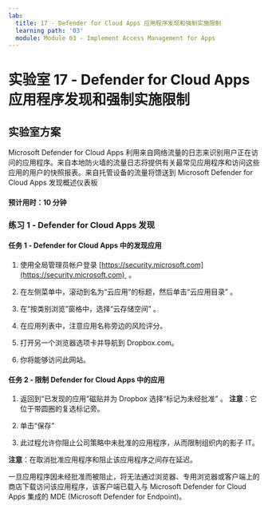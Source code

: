 ```yaml
---
lab:
  title: 17 - Defender for Cloud Apps 应用程序发现和强制实施限制
  learning path: '03'
  module: Module 03 - Implement Access Management for Apps
---
```


# 实验室 17 - Defender for Cloud Apps 应用程序发现和强制实施限制

## 实验室方案

Microsoft Defender for Cloud Apps 利用来自网络流量的日志来识别用户正在访问的应用程序。来自本地防火墙的流量日志将提供有关最常见应用程序和访问这些应用的用户的快照报表。来自托管设备的流量将馈送到 Microsoft Defender for Cloud Apps 发现概述仪表板

#### 预计用时：10 分钟

### 练习 1 - Defender for Cloud Apps 发现

#### 任务 1 - Defender for Cloud Apps 中的发现应用

1. 使用全局管理员帐户登录 [https://security.microsoft.com](https://security.microsoft.com)  。

1. 在左侧菜单中，滚动到名为“云应用”的标题，然后单击“云应用目录” 。

1. 在“按类别浏览”窗格中，选择“云存储空间” 。

1. 在应用列表中，注意应用名称旁边的风险评分。  

1. 打开另一个浏览器选项卡并导航到 Dropbox.com。

1. 你将能够访问此网站。


#### 任务 2 - 限制 Defender for Cloud Apps 中的应用

1. 返回到“已发现的应用”磁贴并为 Dropbox 选择“标记为未经批准” 。  **注意**：它位于带圆圈的复选标记旁。

1. 单击“保存”

1. 此过程允许你阻止公司策略中未批准的应用程序，从而限制组织内的影子 IT。

**注意**：在取消批准应用程序和阻止该应用程序之间存在延迟。

一旦应用程序因未经批准而被阻止，将无法通过浏览器、专用浏览器或客户端上的商店下载访问该应用程序，该客户端已载入与 Microsoft Defender for Cloud Apps 集成的 MDE (Microsoft Defender for Endpoint)。



